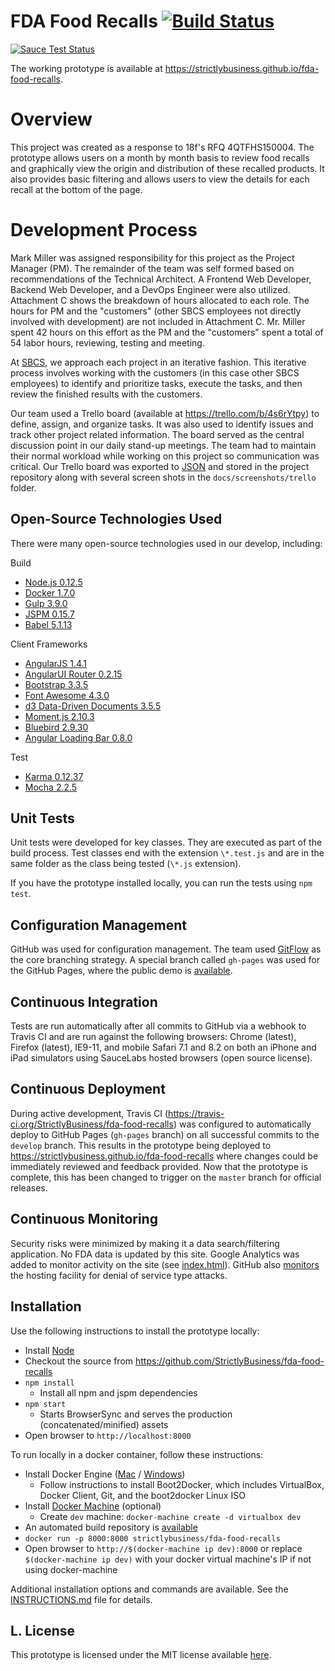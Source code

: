# FDA Food Recalls [![Build Status](https://travis-ci.org/StrictlyBusiness/fda-food-recalls.svg?branch=develop)](https://travis-ci.org/StrictlyBusiness/fda-food-recalls)

[![Sauce Test Status](https://saucelabs.com/browser-matrix/techniq.svg)](https://saucelabs.com/u/techniq)

The working prototype is available at https://strictlybusiness.github.io/fda-food-recalls.

# Overview
This project was created as a response to 18f's RFQ 4QTFHS150004. The prototype allows users on a month by month basis to review food recalls and graphically view the origin and distribution of these recalled products. It also provides basic filtering and allows users to view the details for each recall at the bottom of the page.

# Development Process
Mark Miller was assigned responsibility for this project as the Project Manager (PM). The remainder of the team was self formed based on recommendations of the Technical Architect. A Frontend Web Developer, Backend Web Developer, and a DevOps Engineer were also utilized. Attachment C shows the breakdown of hours allocated to each role. The hours for PM and the "customers" (other SBCS employees not directly involved with development) are not included in Attachment C.  Mr. Miller spent 42 hours on this effort as the PM and the "customers" spent a total of 54 labor hours, reviewing, testing and meeting.

At [SBCS](http://www.sbcs.com), we approach each project in an iterative fashion. This iterative process involves working with the customers (in this case other SBCS employees) to identify and prioritize tasks, execute the tasks, and then review the finished results with the customers.

Our team used a Trello board (available at https://trello.com/b/4s6rYtpy) to define, assign, and organize tasks. It was also used to identify issues and track other project related information. The board served as the central discussion point in our daily stand-up meetings. The team had to maintain their normal workload while working on this project so communication was critical. Our Trello board was exported to [JSON](docs/trello.json) and stored in the project repository along with several screen shots in the `docs/screenshots/trello` folder.

## Open-Source Technologies Used
There were many open-source technologies used in our develop, including:

Build
- [Node.js 0.12.5](https://nodejs.org/)
- [Docker 1.7.0](https://www.docker.com/)
- [Gulp 3.9.0](http://gulpjs.com/)
- [JSPM 0.15.7](http://jspm.io/)
- [Babel 5.1.13](https://babeljs.io/)

Client Frameworks
- [AngularJS 1.4.1](https://angularjs.org/)
- [AngularUI Router 0.2.15](https://github.com/angular-ui/ui-router)
- [Bootstrap 3.3.5](http://getbootstrap.com/)
- [Font Awesome 4.3.0](http://fortawesome.github.io/Font-Awesome/)
- [d3 Data-Driven Documents 3.5.5](http://d3js.org/)
- [Moment.js 2.10.3](http://momentjs.com/)
- [Bluebird 2.9.30](https://github.com/petkaantonov/bluebird)
- [Angular Loading Bar 0.8.0](https://chieffancypants.github.io/angular-loading-bar/)

Test
- [Karma 0.12.37](http://karma-runner.github.io/0.12/index.html)
- [Mocha 2.2.5](http://mochajs.org/)

## Unit Tests
Unit tests were developed for key classes. They are executed as part of the build process. Test classes end with the extension `\*.test.js` and are in the same folder as the class being tested (`\*.js` extension).

If you have the prototype installed locally, you can run the tests using `npm test`.

## Configuration Management
GitHub was used for configuration management. The team used [GitFlow](http://nvie.com/posts/a-successful-git-branching-model/) as the core branching strategy. A special branch called `gh-pages` was used for the GitHub Pages, where the public demo is [available](https://strictlybusiness.github.io/fda-food-recalls).

## Continuous Integration
Tests are run automatically after all commits to GitHub via a webhook to Travis CI and are run against the following browsers: Chrome (latest), Firefox (latest), IE9-11, and mobile Safari 7.1 and 8.2 on both an iPhone and iPad simulators using SauceLabs hosted browsers (open source license).

## Continuous Deployment
During active development, Travis CI (https://travis-ci.org/StrictlyBusiness/fda-food-recalls) was configured to automatically deploy to GitHub Pages (`gh-pages` branch) on all successful commits to the `develop` branch. This results in the prototype being deployed to https://strictlybusiness.github.io/fda-food-recalls where changes could be immediately reviewed and feedback provided. Now that the prototype is complete, this has been changed to trigger on the `master` branch for official releases.

## Continuous Monitoring
Security risks were minimized by making it a data search/filtering application. No FDA data is updated by this site. Google Analytics was added to monitor activity on the site (see [index.html](index.html#L54)). GitHub also [monitors](https://status.github.com) the hosting facility for denial of service type attacks.

## Installation
Use the following instructions to install the prototype locally:

- Install [Node](https://nodejs.org/)
- Checkout the source from https://github.com/StrictlyBusiness/fda-food-recalls
- `npm install`
  - Install all npm and jspm dependencies
- `npm start`
  - Starts BrowserSync and serves the production (concatenated/minified) assets
- Open browser to `http://localhost:8000`

To run locally in a docker container, follow these instructions:

- Install Docker Engine ([Mac](https://docs.docker.com/machine/install-machine/) / [Windows](https://docs.docker.com/installation/windows/))
  - Follow instructions to install Boot2Docker, which includes VirtualBox, Docker Client, Git, and the boot2docker Linux ISO
- Install [Docker Machine](https://docs.docker.com/machine/install-machine/) (optional)
  - Create `dev` machine: `docker-machine create -d virtualbox dev`
- An automated build repository is [available](https://registry.hub.docker.com/u/strictlybusiness/fda-food-recalls/)
- `docker run -p 8000:8000 strictlybusiness/fda-food-recalls`
- Open browser to `http://$(docker-machine ip dev):8000` or replace `$(docker-machine ip dev)` with your docker virtual machine's IP if not using docker-machine

Additional installation options and commands are available. See the [INSTRUCTIONS.md](INSTRUCTIONS.md) file for details.

## L. License
This prototype is licensed under the MIT license available [here](LICENSE).
